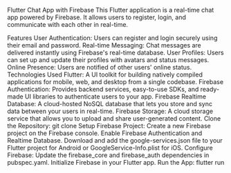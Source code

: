Flutter Chat App with Firebase
This Flutter application is a real-time chat app powered by Firebase. It allows users to register, login, and communicate with each other in real-time.

Features
User Authentication: Users can register and login securely using their email and password.
Real-time Messaging: Chat messages are delivered instantly using Firebase's real-time database.
User Profiles: Users can set up and update their profiles with avatars and status messages.
Online Presence: Users are notified of other users' online status.
Technologies Used
Flutter: A UI toolkit for building natively compiled applications for mobile, web, and desktop from a single codebase.
Firebase Authentication: Provides backend services, easy-to-use SDKs, and ready-made UI libraries to authenticate users to your app.
Firebase Realtime Database: A cloud-hosted NoSQL database that lets you store and sync data between your users in real-time.
Firebase Storage: A cloud storage service that allows you to upload and share user-generated content.
Clone the Repository:
git clone <repository-url>
Setup Firebase Project:
Create a new Firebase project on the Firebase console.
Enable Firebase Authentication and Realtime Database.
Download and add the google-services.json file to your Flutter project for Android or GoogleService-Info.plist for iOS.
Configure Firebase:
Update the firebase_core and firebase_auth dependencies in pubspec.yaml.
Initialize Firebase in your Flutter app.
Run the App:
flutter run
